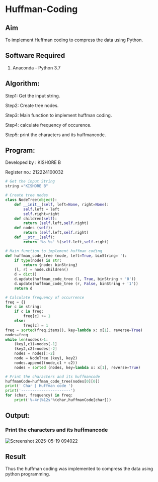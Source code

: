 # Huffman-Coding
## Aim
To implement Huffman coding to compress the data using Python.

## Software Required
1. Anaconda - Python 3.7

## Algorithm:

Step1: Get the input string.

Step2: Create tree nodes.

Step3: Main function to implement huffman coding.

Step4: calculate frequency of occurence.

Step5: print the characters and its huffmancode.

## Program:
Developed by : KISHORE B

Register no.: 212224100032
``` Python
# Get the input String
string ="KISHORE B"

# Create tree nodes
class NodeTree(object):
    def __init__(self, left=None, right=None): 
        self.left = left
        self.right=right
    def children(self):
        return (self.left,self.right)
    def nodes (self):
        return (self.left,self.right)
    def __str__(self):
        return '%s %s' %(self.left,self.right)

# Main function to implement huffman coding
def huffman_code_tree (node, left=True, binString=''):
    if type(node) is str:
        return {node: binString}
    (l, r) = node.children()
    d = dict()
    d.update(huffman_code_tree (l, True, binString + '0'))
    d.update(huffman_code_tree (r, False, binString + '1'))
    return d

# Calculate frequency of occurrence
freq = {}
for c in string:
    if c in freq:
        freq[c] += 1
    else:
        freq[c] = 1
freq = sorted(freq.items(), key=lambda x: x[1], reverse=True)
nodes=freq
while len(nodes)>1:
    (key1,c1)=nodes[-1]
    (key2,c2)=nodes[-2]
    nodes = nodes[:-2]
    node = NodeTree (key1, key2)
    nodes.append((node,c1 + c2))
    nodes = sorted (nodes, key=lambda x: x[1], reverse=True)

# Print the characters and its huffmancode
huffmanCode=huffman_code_tree(nodes[0][0])
print(' Char | Huffman code ') 
print('----------------------')
for (char, frequency) in freq:
    print('%-4r|%12s'%(char,huffmanCode[char]))
```
## Output:

### Print the characters and its huffmancode
![Screenshot 2025-05-19 094022](https://github.com/user-attachments/assets/a35f4bbc-e61d-4887-9196-8dd4b9c63f0d)



## Result
Thus the huffman coding was implemented to compress the data using python programming.

